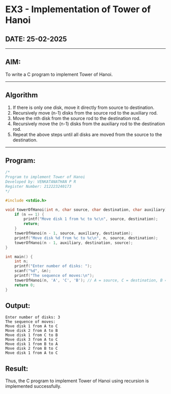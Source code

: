 # EX3 - Implementation of Tower of Hanoi

## DATE: 25-02-2025

---

## AIM:  
To write a C program to implement Tower of Hanoi.

---

## Algorithm

1. If there is only one disk, move it directly from source to destination.  
2. Recursively move (n-1) disks from the source rod to the auxiliary rod.  
3. Move the nth disk from the source rod to the destination rod.  
4. Recursively move the (n-1) disks from the auxiliary rod to the destination rod.  
5. Repeat the above steps until all disks are moved from the source to the destination.

---

## Program:

```c
/*
Program to implement Tower of Hanoi
Developed by: VENKATANATHAN P R
Register Number: 212223240173
*/

#include <stdio.h>

void towerOfHanoi(int n, char source, char destination, char auxiliary) {
    if (n == 1) {
        printf("Move disk 1 from %c to %c\n", source, destination);
        return;
    }
    towerOfHanoi(n - 1, source, auxiliary, destination);
    printf("Move disk %d from %c to %c\n", n, source, destination);
    towerOfHanoi(n - 1, auxiliary, destination, source);
}

int main() {
    int n;
    printf("Enter number of disks: ");
    scanf("%d", &n);
    printf("The sequence of moves:\n");
    towerOfHanoi(n, 'A', 'C', 'B'); // A = source, C = destination, B = auxiliary
    return 0;
}
```
## Output:
```
Enter number of disks: 3  
The sequence of moves:  
Move disk 1 from A to C  
Move disk 2 from A to B  
Move disk 1 from C to B  
Move disk 3 from A to C  
Move disk 1 from B to A  
Move disk 2 from B to C  
Move disk 1 from A to C  

```

## Result:
Thus, the C program to implement Tower of Hanoi using recursion is implemented successfully.
